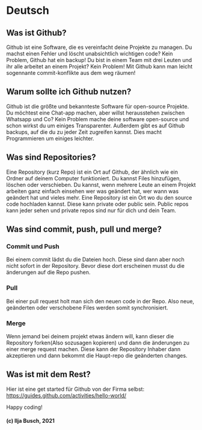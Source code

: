# Deutsch

## Was ist Github?
Github ist eine Software, die es vereinfacht deine Projekte zu managen. Du machst einen Fehler und löscht unabsichtlich wichtigen code? Kein Problem, Github hat ein backup! Du bist in einem Team mit drei Leuten und ihr alle arbeitet an einem Projekt? Kein Problem! Mit Github kann man leicht sogennante commit-konflikte aus dem weg räumen!

## Warum sollte ich Github nutzen?
Github ist die größte und bekannteste Software für open-source Projekte. Du möchtest eine Chat-app machen, aber willst herausstehen zwischen Whatsapp und Co? Kein Problem mache deine software open-source und schon wirkst du um einiges Transparenter. Außerdem gibt es auf Github backups, auf die du zu jeder Zeit zugreifen kannst. Dies macht Programmieren um einiges leichter.

## Was sind Repositories?
Eine Repository (kurz Repo) ist ein Ort auf Github, der ähnlich wie ein Ordner auf deinem Computer funktioniert. Du kannst Files hinzufügen, löschen oder verschieben. Du kannst, wenn mehrere Leute an einem Projekt arbeiten ganz einfach einsehen wer was geändert hat, wer wann was geändert hat und vieles mehr. 
Eine Repository ist ein Ort wo du den source code hochladen kannst. Diese kann private oder public sein. Public repos kann jeder sehen und private repos sind nur für dich und dein Team.

## Was sind commit, push, pull und merge?
### Commit und Push
Bei einem commit lädst du die Dateien hoch. Diese sind dann aber noch nicht sofort in der Repository. Bevor diese dort erscheinen musst du die änderungen auf die Repo pushen.

### Pull
Bei einer pull request holt man sich den neuen code in der Repo. Also neue, geänderten oder verschobene Files werden somit synchronisiert.

### Merge
Wenn jemand bei deinem projekt etwas ändern will, kann dieser die Repository forken(Also sozusagen kopieren) und dann die änderungen zu einer merge request machen. Diese kann der Repository Inhaber dann akzeptieren und dann bekommt die Haupt-repo die geänderten changes.

## Was ist mit dem Rest?
Hier ist eine get started für Github von der Firma selbst:
https://guides.github.com/activities/hello-world/

Happy coding!

#### (c) Ilja Busch, 2021